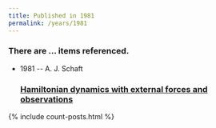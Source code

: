 ```yaml
---
title: Published in 1981
permalink: /years/1981
---
```


<h3 id="number-posts">There are ... items referenced.</h3>
<ul class="post-list">
<li><span class='post-meta'>1981 -- A. J. Schaft</span><h3><a class='post-link' href="{{ site.baseurl }}/hamiltonian-dynamics-with-external-forces-and-observations">Hamiltonian dynamics with external forces and observations</a></h3></li>

</ul>
{% include count-posts.html %}
